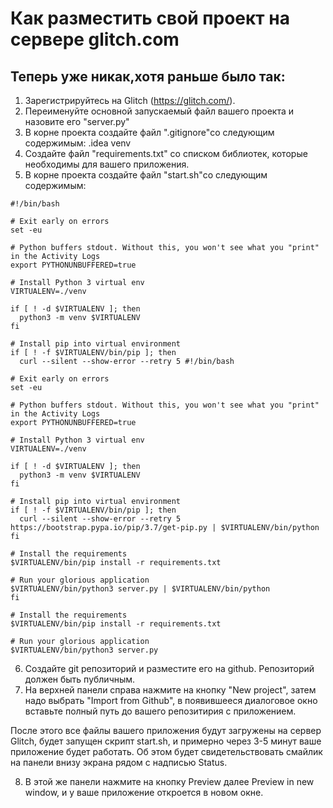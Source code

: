 # Как разместить свой проект на сервере glitch.com
## Теперь уже никак,хотя раньше было так:

1. Зарегистрируйтесь на Glitch (https://glitch.com/). 
2. Переименуйте основной запускаемый файл вашего проекта и назовите его "server.py"
3. В корне проекта создайте файл ".gitignore"со следующим содержимым:
.idea
venv
4. Создайте файл "requirements.txt" со списком библиотек, которые необходимы для вашего приложения.
5. В корне проекта создайте файл "start.sh"со следующим содержимым:
```
#!/bin/bash

# Exit early on errors
set -eu

# Python buffers stdout. Without this, you won't see what you "print" in the Activity Logs
export PYTHONUNBUFFERED=true

# Install Python 3 virtual env
VIRTUALENV=./venv

if [ ! -d $VIRTUALENV ]; then
  python3 -m venv $VIRTUALENV
fi

# Install pip into virtual environment
if [ ! -f $VIRTUALENV/bin/pip ]; then
  curl --silent --show-error --retry 5 #!/bin/bash

# Exit early on errors
set -eu

# Python buffers stdout. Without this, you won't see what you "print" in the Activity Logs
export PYTHONUNBUFFERED=true

# Install Python 3 virtual env
VIRTUALENV=./venv

if [ ! -d $VIRTUALENV ]; then
  python3 -m venv $VIRTUALENV
fi

# Install pip into virtual environment
if [ ! -f $VIRTUALENV/bin/pip ]; then
  curl --silent --show-error --retry 5 https://bootstrap.pypa.io/pip/3.7/get-pip.py | $VIRTUALENV/bin/python
fi

# Install the requirements
$VIRTUALENV/bin/pip install -r requirements.txt

# Run your glorious application
$VIRTUALENV/bin/python3 server.py | $VIRTUALENV/bin/python
fi

# Install the requirements
$VIRTUALENV/bin/pip install -r requirements.txt

# Run your glorious application
$VIRTUALENV/bin/python3 server.py
```

6. Создайте git репозиторий и разместите его на github. Репозиторий должен быть публичным.
7. На верхней панели справа нажмите на кнопку "New project", затем надо выбрать "Import from Github", в появившееся диалоговое окно вставьте полный путь до вашего репозитирия с приложением.

После этого все файлы вашего приложения будут загружены на сервер Glitch, будет запущен скрипт start.sh, и примерно через 3-5 минут ваше приложение будет работать. Об этом будет свидетельствовать смайлик на панели внизу экрана рядом с надписью Status.

8. В этой же панели нажмите на кнопку Preview далее Preview in new window, и у ваше приложение откроется в новом окне.
